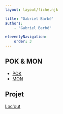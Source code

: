 ```yaml
---
layout: layout/fiche.njk

title: "Gabriel Barbé"
authors:
    - "Gabriel Barbé"

eleventyNavigation:
    order: 3
---
```


## POK & MON

* [POK](./pok)
* [MON](./mon)

## Projet

[Loc'out](../../../projets/2022-2023/Locout)
